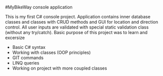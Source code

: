#MyBikeWay console application

This is my first C# console project.
Application contains inner database classes and classes with CRUD methods and GUI for location and direction control.
All user inputs are validated with special static validation class (without any try/catch).
Basic purpose of this project was to learn and excersize
- Basic C# syntax
- Working with classes (OOP principles)
- GIT commands
- LINQ queries
- Working on project with more coupled classes
